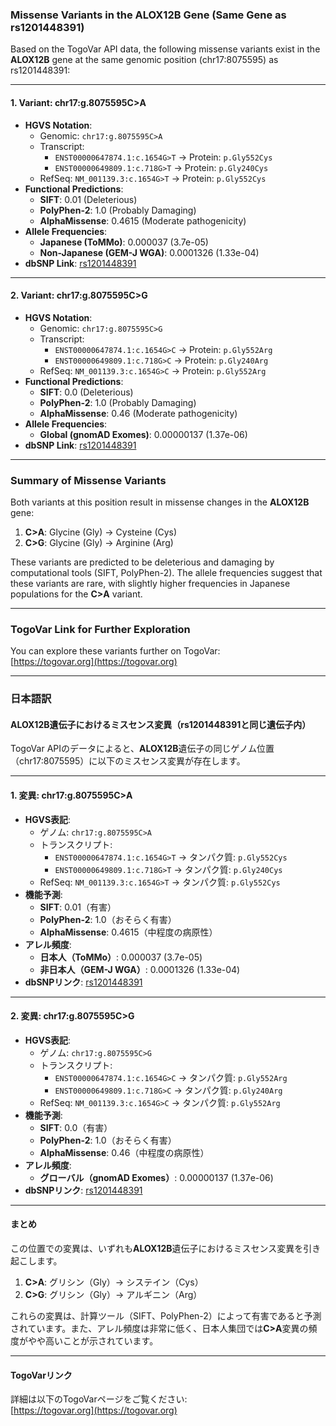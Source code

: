 ### Missense Variants in the **ALOX12B** Gene (Same Gene as rs1201448391)

Based on the TogoVar API data, the following missense variants exist in the **ALOX12B** gene at the same genomic position (chr17:8075595) as rs1201448391:

---

#### 1. **Variant: chr17:g.8075595C>A**
- **HGVS Notation**:
  - Genomic: `chr17:g.8075595C>A`
  - Transcript: 
    - `ENST00000647874.1:c.1654G>T` → Protein: `p.Gly552Cys`
    - `ENST00000649809.1:c.718G>T` → Protein: `p.Gly240Cys`
  - RefSeq: `NM_001139.3:c.1654G>T` → Protein: `p.Gly552Cys`
- **Functional Predictions**:
  - **SIFT**: 0.01 (Deleterious)
  - **PolyPhen-2**: 1.0 (Probably Damaging)
  - **AlphaMissense**: 0.4615 (Moderate pathogenicity)
- **Allele Frequencies**:
  - **Japanese (ToMMo)**: 0.000037 (3.7e-05)
  - **Non-Japanese (GEM-J WGA)**: 0.0001326 (1.33e-04)
- **dbSNP Link**: [rs1201448391](https://identifiers.org/dbsnp/rs1201448391)

---

#### 2. **Variant: chr17:g.8075595C>G**
- **HGVS Notation**:
  - Genomic: `chr17:g.8075595C>G`
  - Transcript: 
    - `ENST00000647874.1:c.1654G>C` → Protein: `p.Gly552Arg`
    - `ENST00000649809.1:c.718G>C` → Protein: `p.Gly240Arg`
  - RefSeq: `NM_001139.3:c.1654G>C` → Protein: `p.Gly552Arg`
- **Functional Predictions**:
  - **SIFT**: 0.0 (Deleterious)
  - **PolyPhen-2**: 1.0 (Probably Damaging)
  - **AlphaMissense**: 0.46 (Moderate pathogenicity)
- **Allele Frequencies**:
  - **Global (gnomAD Exomes)**: 0.00000137 (1.37e-06)
- **dbSNP Link**: [rs1201448391](https://identifiers.org/dbsnp/rs1201448391)

---

### Summary of Missense Variants
Both variants at this position result in missense changes in the **ALOX12B** gene:
1. **C>A**: Glycine (Gly) → Cysteine (Cys)
2. **C>G**: Glycine (Gly) → Arginine (Arg)

These variants are predicted to be deleterious and damaging by computational tools (SIFT, PolyPhen-2). The allele frequencies suggest that these variants are rare, with slightly higher frequencies in Japanese populations for the **C>A** variant.

---

### TogoVar Link for Further Exploration
You can explore these variants further on TogoVar:  
[https://togovar.org](https://togovar.org)

---

### 日本語訳

#### **ALOX12B**遺伝子におけるミスセンス変異（rs1201448391と同じ遺伝子内）

TogoVar APIのデータによると、**ALOX12B**遺伝子の同じゲノム位置（chr17:8075595）に以下のミスセンス変異が存在します。

---

#### 1. **変異: chr17:g.8075595C>A**
- **HGVS表記**:
  - ゲノム: `chr17:g.8075595C>A`
  - トランスクリプト: 
    - `ENST00000647874.1:c.1654G>T` → タンパク質: `p.Gly552Cys`
    - `ENST00000649809.1:c.718G>T` → タンパク質: `p.Gly240Cys`
  - RefSeq: `NM_001139.3:c.1654G>T` → タンパク質: `p.Gly552Cys`
- **機能予測**:
  - **SIFT**: 0.01（有害）
  - **PolyPhen-2**: 1.0（おそらく有害）
  - **AlphaMissense**: 0.4615（中程度の病原性）
- **アレル頻度**:
  - **日本人（ToMMo）**: 0.000037 (3.7e-05)
  - **非日本人（GEM-J WGA）**: 0.0001326 (1.33e-04)
- **dbSNPリンク**: [rs1201448391](https://identifiers.org/dbsnp/rs1201448391)

---

#### 2. **変異: chr17:g.8075595C>G**
- **HGVS表記**:
  - ゲノム: `chr17:g.8075595C>G`
  - トランスクリプト: 
    - `ENST00000647874.1:c.1654G>C` → タンパク質: `p.Gly552Arg`
    - `ENST00000649809.1:c.718G>C` → タンパク質: `p.Gly240Arg`
  - RefSeq: `NM_001139.3:c.1654G>C` → タンパク質: `p.Gly552Arg`
- **機能予測**:
  - **SIFT**: 0.0（有害）
  - **PolyPhen-2**: 1.0（おそらく有害）
  - **AlphaMissense**: 0.46（中程度の病原性）
- **アレル頻度**:
  - **グローバル（gnomAD Exomes）**: 0.00000137 (1.37e-06)
- **dbSNPリンク**: [rs1201448391](https://identifiers.org/dbsnp/rs1201448391)

---

#### まとめ
この位置での変異は、いずれも**ALOX12B**遺伝子におけるミスセンス変異を引き起こします。
1. **C>A**: グリシン（Gly）→ システイン（Cys）
2. **C>G**: グリシン（Gly）→ アルギニン（Arg）

これらの変異は、計算ツール（SIFT、PolyPhen-2）によって有害であると予測されています。また、アレル頻度は非常に低く、日本人集団では**C>A**変異の頻度がやや高いことが示されています。

---

#### TogoVarリンク
詳細は以下のTogoVarページをご覧ください:  
[https://togovar.org](https://togovar.org)